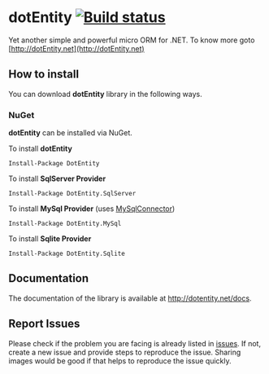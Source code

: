 # dotEntity [![Build status](https://ci.appveyor.com/api/projects/status/74u92nek2pldu5wg?svg=true)](https://ci.appveyor.com/project/Apexol/dotentity)

Yet another simple and powerful micro ORM for .NET. To know more goto [http://dotEntity.net](http://dotEntity.net)

## How to install
You can download **dotEntity** library in the following ways.

### NuGet
**dotEntity** can be installed via NuGet.

To install **dotEntity**
```
Install-Package DotEntity
```
To install **SqlServer Provider**
```
Install-Package DotEntity.SqlServer
```
To install **MySql Provider** (uses [MySqlConnector](https://github.com/mysql-net/MySqlConnector?target=_blank))
```
Install-Package DotEntity.MySql
```
To install **Sqlite Provider**
```
Install-Package DotEntity.Sqlite
```
## Documentation
The documentation of the library is available at http://dotentity.net/docs.

## Report Issues
Please check if the problem you are facing is already listed in [issues](https://github.com/RoastedBytes/dotEntity/issues). If not, create a new issue and provide steps to reproduce the issue. Sharing images would be good if that helps to reproduce the issue quickly.
